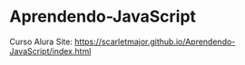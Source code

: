 # Aprendendo-JavaScript
Curso Alura
Site: https://scarletmajor.github.io/Aprendendo-JavaScript/index.html

